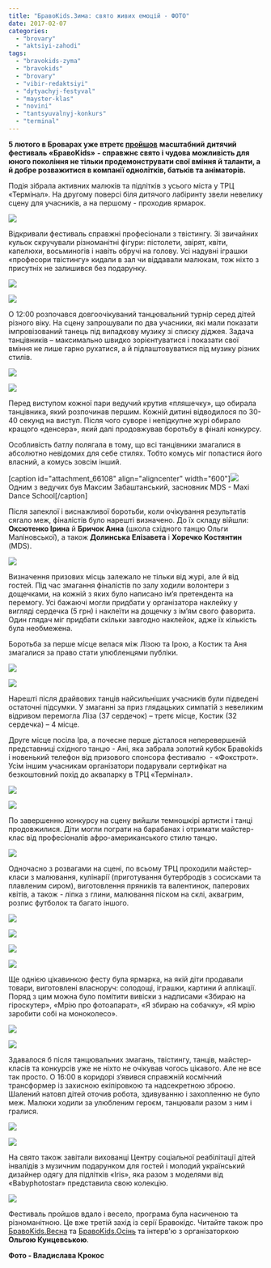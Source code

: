 ```yaml
---
title: "БравоKids.Зима: свято живих емоцій - ФОТО"
date: 2017-02-07
categories: 
  - "brovary"
  - "aktsiyi-zahodi"
tags: 
  - "bravokids-zyma"
  - "bravokids"
  - "brovary"
  - "vibir-redaktsiyi"
  - "dytyachyj-festyval"
  - "mayster-klas"
  - "novini"
  - "tantsyuvalnyj-konkurs"
  - "terminal"
---
```


**5 лютого в Броварах уже втретє [пройшов](https://mpz.brovary.org/anons-5-lyutogo-v-trts-terminal-projde-dytyachyj-festyval-bravokids-zyma/)** **масштабний** **дитячий фестиваль «Браво****Kids****»** **- справжнє свято і чудова можливість для юного покоління не тільки продемонструвати свої вміння й таланти, а й добре розважитися в компанії однолітків, батьків та аніматорів.**

Подія зібрала активних малюків та підлітків з усього міста у ТРЦ «Термінал». На другому поверсі біля дитячого лабіринту звели невелику сцену для учасників, а на першому - проходив ярмарок.

[![](https://mpz.brovary.org/wp-content/uploads/2017/02/bravokids-38.jpg)](https://mpz.brovary.org/wp-content/uploads/2017/02/bravokids-38.jpg)

Відкривали фестиваль справжні професіонали з твістингу. Зі звичайних кульок скручували різноманітні фігури: пістолети, звірят, квіти, капелюхи, восьминогів і навіть обручі на голову. Усі надувні іграшки «професори твістингу» кидали в зал чи віддавали малюкам, тож ніхто з присутніх не залишився без подарунку.

[![](https://mpz.brovary.org/wp-content/uploads/2017/02/bravokids-2.jpg)](https://mpz.brovary.org/wp-content/uploads/2017/02/bravokids-2.jpg)

[![](https://mpz.brovary.org/wp-content/uploads/2017/02/bravokids-4.jpg)](https://mpz.brovary.org/wp-content/uploads/2017/02/bravokids-4.jpg)

О 12:00 розпочався довгоочікуваний танцювальний турнір серед дітей різного віку. На сцену запрошували по два учасники, які мали показати імпровізований танець під випадкову музику зі списку діджея. Задача танцівників – максимально швидко зорієнтуватися і показати свої вміння не лише гарно рухатися, а й підлаштовуватися під музику різних стилів.

[![](https://mpz.brovary.org/wp-content/uploads/2017/02/bravokids-8.jpg)](https://mpz.brovary.org/wp-content/uploads/2017/02/bravokids-8.jpg)

[![](https://mpz.brovary.org/wp-content/uploads/2017/02/bravokids-9.jpg)](https://mpz.brovary.org/wp-content/uploads/2017/02/bravokids-9.jpg)

Перед виступом кожної пари ведучий крутив «пляшечку», що обирала танцівника, який розпочинав першим. Кожній дитині відводилося по 30-40 секунд на виступ. Після чого суворе і непідкупне журі обирало кращого «денсера», який далі продовжував боротьбу в фіналі конкурсу.

Особливість батлу полягала в тому, що всі танцівники змагалися в абсолютно невідомих для себе стилях. Тобто комусь міг попастися його власний, а комусь зовсім інший.

\[caption id="attachment\_66108" align="aligncenter" width="600"\][![](https://mpz.brovary.org/wp-content/uploads/2017/02/bravokids-31.jpg)](https://mpz.brovary.org/wp-content/uploads/2017/02/bravokids-31.jpg) Одним з ведучих був Максим Забаштанський, засновник MDS - Maxi Dance School\[/caption\]

Після запеклої і виснажливої боротьби, коли очікування результатів сягало меж, фіналістів було нарешті визначено. До їх складу війшли: **Оксютенко Ірина** й **Бричок Анна** (школа східного танцю Ольги Маліновської), а також **Долинська Елізавета** і **Хоречко Костянтин** (MDS).

[![](https://mpz.brovary.org/wp-content/uploads/2017/02/bravokids-21.jpg)](https://mpz.brovary.org/wp-content/uploads/2017/02/bravokids-21.jpg)

Визначення призових місць залежало не тільки від журі, але й від гостей. Під час змагання фіналістів по залу ходили волонтери з дощечками, на кожній з яких було написано ім’я претендента на перемогу. Усі бажаючі могли придбати у організатора наклейку у вигляді сердечка (5 грн) і наклеїти на дощечку з ім’ям свого фаворита. Один глядач міг придбати скільки завгодно наклейок, адже їх кількість була необмежена.

Боротьба за перше місце велася між Лізою та Ірою, а Костик та Аня змагалися за право стати улюбленцями публіки.

[![](https://mpz.brovary.org/wp-content/uploads/2017/02/bravokids-22.jpg)](https://mpz.brovary.org/wp-content/uploads/2017/02/bravokids-22.jpg)

[![](https://mpz.brovary.org/wp-content/uploads/2017/02/bravokids-23.jpg)](https://mpz.brovary.org/wp-content/uploads/2017/02/bravokids-23.jpg)

Нарешті після драйвових танців найсильніших учасників були підведені остаточні підсумки. У змаганні за приз глядацьких симпатій з невеликим відривом перемогла Ліза (37 сердечок) – третє місце, Костик (32 сердечка) – 4 місце.

Друге місце посіла Іра, а почесне перше дісталося неперевершеній представниці східного танцю - Ані, яка забрала золотий кубок Бравоkids і новенький телефон від призового спонсора фестивалю  - «Фокстрот». Усім іншим учасникам організатори подарували сертифікат на безкоштовний похід до аквапарку в ТРЦ «Термінал».

[![](https://mpz.brovary.org/wp-content/uploads/2017/02/bravokids-37.jpg)](https://mpz.brovary.org/wp-content/uploads/2017/02/bravokids-37.jpg)

[![](https://mpz.brovary.org/wp-content/uploads/2017/02/bravokids-35.jpg)](https://mpz.brovary.org/wp-content/uploads/2017/02/bravokids-35.jpg)

По завершенню конкурсу на сцену вийшли темношкірі артисти і танці продовжилися. Діти могли пограти на барабанах і отримати майстер-клас від професіоналів афро-американського стилю танцю.

[![](https://mpz.brovary.org/wp-content/uploads/2017/02/bravokids-25.jpg)](https://mpz.brovary.org/wp-content/uploads/2017/02/bravokids-25.jpg)

Одночасно з розвагами на сцені, по всьому ТРЦ проходили майстер-класи з малювання, кулінарії (приготування бутербродів з сосисками та плавленим сиром), виготовлення пряників та валентинок, паперових квітів, а також - ліпка з глини, малювання піском на склі, аквагрим, розпис футболок та багато іншого.

[![](https://mpz.brovary.org/wp-content/uploads/2017/02/bravokids-18.jpg)](https://mpz.brovary.org/wp-content/uploads/2017/02/bravokids-18.jpg)

[![](https://mpz.brovary.org/wp-content/uploads/2017/02/bravokids-15.jpg)](https://mpz.brovary.org/wp-content/uploads/2017/02/bravokids-15.jpg)

[![](https://mpz.brovary.org/wp-content/uploads/2017/02/bravokids-16.jpg)](https://mpz.brovary.org/wp-content/uploads/2017/02/bravokids-16.jpg)

[![](https://mpz.brovary.org/wp-content/uploads/2017/02/bravokids-17.jpg)](https://mpz.brovary.org/wp-content/uploads/2017/02/bravokids-17.jpg)

Ще однією цікавинкою фесту була ярмарка, на якій діти продавали товари, виготовлені власноруч: солодощі, іграшки, картини й аплікації. Поряд з цим можна було помітити вивіски з надписами «Збираю на гіроскутер», «Мрію про фотоапарат», «Я збираю на собачку», «Я мрію заробити собі на моноколесо».

[![](https://mpz.brovary.org/wp-content/uploads/2017/02/bravokids-12.jpg)](https://mpz.brovary.org/wp-content/uploads/2017/02/bravokids-12.jpg)

[![](https://mpz.brovary.org/wp-content/uploads/2017/02/bravokids-11.jpg)](https://mpz.brovary.org/wp-content/uploads/2017/02/bravokids-11.jpg)

Здавалося б після танцювальних змагань, твістингу, танців, майстер-класів та конкурсів уже не ніхто не очікував чогось цікавого. Але не все так просто. О 16:00 в коридорі з’явився справжній космічний трансформер із захисною екіпіровкою та надсекретною зброєю. Шалений натовп дітей оточив робота, здивуванню і захопленню не було меж. Малюки ходили за улюбленим героєм, танцювали разом з ним і гралися.

[![](https://mpz.brovary.org/wp-content/uploads/2017/02/bravokids-27.jpg)](https://mpz.brovary.org/wp-content/uploads/2017/02/bravokids-27.jpg)

[![](https://mpz.brovary.org/wp-content/uploads/2017/02/bravokids-1.jpg)](https://mpz.brovary.org/wp-content/uploads/2017/02/bravokids-1.jpg)

На свято також завітали вихованці Центру соціальної реабілітації дітей інвалідів з музичним подарунком для гостей і молодий український дизайнер одягу для підлітків «Iris», яка разом з моделями від «Babyphotostar» представила свою колекцію.

[![](https://mpz.brovary.org/wp-content/uploads/2017/02/bravokids-30.jpg)](https://mpz.brovary.org/wp-content/uploads/2017/02/bravokids-30.jpg)

Фестиваль пройшов вдало і весело, програма була насиченою та різноманітною. Це вже третій захід із серії Бравокідс. Читайте також про [БравоKids.Весна](https://mpz.brovary.org/bravokids-vesna-fotoreportazh-z-dytyachogo-festyvalyu-v-terminali/) та [БравоKids.Осінь](https://mpz.brovary.org/u-brovarah-vidbuvsya-ii-dytyachyj-festyval-bravokids/) та інтерв'ю з організаторкою **Ольгою Кунцевською**.

**Фото - Владислава Крокос**
